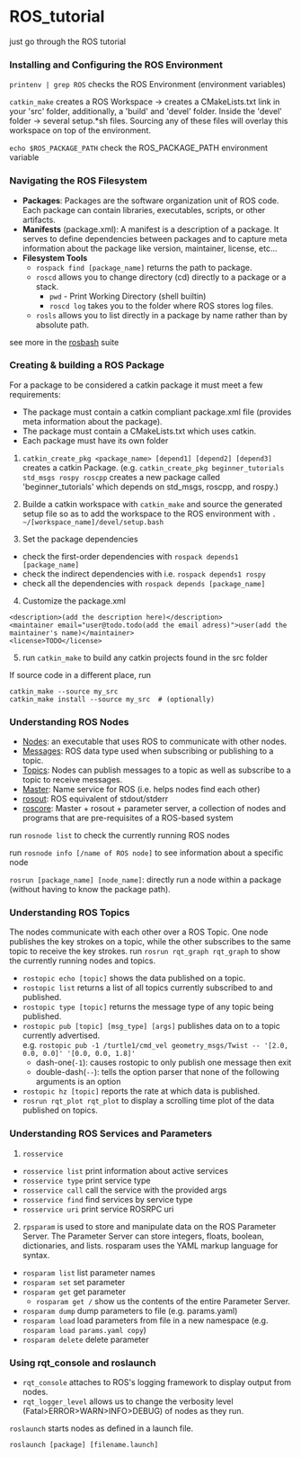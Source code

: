 # ROS_tutorial
just go through the ROS tutorial

### Installing and Configuring the ROS Environment

```printenv | grep ROS``` checks the ROS Environment (environment variables)

```catkin_make```  creates a ROS Workspace -> creates a CMakeLists.txt link in your 'src' folder, additionally, a 'build' and 'devel' folder. Inside the 'devel' folder -> several setup.\*sh files. Sourcing any of these files will overlay this workspace on top of the environment.

```echo $ROS_PACKAGE_PATH``` check the ROS_PACKAGE_PATH environment variable

### Navigating the ROS Filesystem

- **Packages**: Packages are the software organization unit of ROS code. Each package can contain libraries, executables, scripts, or other artifacts.
- **Manifests** (package.xml): A manifest is a description of a package. It serves to define dependencies between packages and to capture meta information about the package like version, maintainer, license, etc... 
- **Filesystem Tools**
    - ```rospack find [package_name]``` returns the path to package. 
    - ```roscd``` allows you to change directory (cd) directly to a package or a stack. 
        - ```pwd``` - Print Working Directory (shell builtin) 
        - ```roscd log``` takes you to the folder where ROS stores log files.
    - ```rosls``` allows you to list directly in a package by name rather than by absolute path. 

see more in the [rosbash](http://wiki.ros.org/rosbash) suite

### Creating & building a ROS Package

For a package to be considered a catkin package it must meet a few requirements:
- The package must contain a catkin compliant package.xml file (provides meta information about the package).
- The package must contain a CMakeLists.txt which uses catkin.
- Each package must have its own folder

1. ```catkin_create_pkg <package_name> [depend1] [depend2] [depend3]``` creates a catkin Package. (e.g. ```catkin_create_pkg beginner_tutorials std_msgs rospy roscpp``` creates a new package called 'beginner_tutorials' which depends on std_msgs, roscpp, and rospy.)

2. Builde a catkin workspace with ```catkin_make``` and source the generated setup file so as to add the workspace to the ROS environment with ```. ~/[workspace_name]/devel/setup.bash```

3. Set the package dependencies
- check the first-order dependencies with ```rospack depends1 [package_name]```
- check the indirect dependencies with i.e. ```rospack depends1 rospy```
- check all the dependencies with ```rospack depends [package_name]```

4. Customize the package.xml

```
<description>(add the description here)</description>
<maintainer email="user@todo.todo(add the email adress)">user(add the maintainer's name)</maintainer>
<license>TODO</license>
```
5. run ```catkin_make``` to build any catkin projects found in the src folder

If source code in a different place, run 
```
catkin_make --source my_src
catkin_make install --source my_src  # (optionally)
```
### Understanding ROS Nodes

- [Nodes](http://wiki.ros.org/Nodes): an executable that uses ROS to communicate with other nodes.
- [Messages](http://wiki.ros.org/Messages): ROS data type used when subscribing or publishing to a topic.
- [Topics](http://wiki.ros.org/Topics): Nodes can publish messages to a topic as well as subscribe to a topic to receive messages.
- [Master](http://wiki.ros.org/Master): Name service for ROS (i.e. helps nodes find each other)
- [rosout](http://wiki.ros.org/rosout): ROS equivalent of stdout/stderr
- [roscore](http://wiki.ros.org/roscore): Master + rosout + parameter server, a collection of nodes and programs that are pre-requisites of a ROS-based system

run ```rosnode list``` to check the currently running ROS nodes

run ```rosnode info [/name of ROS node]``` to see information about a specific node

```rosrun [package_name] [node_name]```: directly run a node within a package (without having to know the package path). 

### Understanding ROS Topics

The nodes communicate with each other over a ROS Topic. One node publishes the key strokes on a topic, while the other subscribes to the same topic to receive the key strokes. run ```rosrun rqt_graph rqt_graph``` to show the currently running nodes and topics.

- ```rostopic echo [topic]``` shows the data published on a topic. 
- ```rostopic list``` returns a list of all topics currently subscribed to and published. 
- ```rostopic type [topic]``` returns the message type of any topic being published. 
- ```rostopic pub [topic] [msg_type] [args]``` publishes data on to a topic currently advertised.   
    e.g. ```rostopic pub -1 /turtle1/cmd_vel geometry_msgs/Twist -- '[2.0, 0.0, 0.0]' '[0.0, 0.0, 1.8]'```  
    - dash-one(`-1`): causes rostopic to only publish one message then exit
    - double-dash(`--`): tells the option parser that none of the following arguments is an option
- ```rostopic hz [topic]``` reports the rate at which data is published. 
- ```rosrun rqt_plot rqt_plot``` to display a scrolling time plot of the data published on topics.

### Understanding ROS Services and Parameters

1. ```rosservice```

- ```rosservice list``` print information about active services
- ```rosservice type``` print service type
- ```rosservice call``` call the service with the provided args
- ```rosservice find``` find services by service type
- ```rosservice uri``` print service ROSRPC uri

2. ```rpsparam``` is used to store and manipulate data on the ROS Parameter Server. The Parameter Server can store integers, floats, boolean, dictionaries, and lists. rosparam uses the YAML markup language for syntax.

- ```rosparam list``` list parameter names
- ```rosparam set``` set parameter
- ```rosparam get``` get parameter
    - ```rosparam get /``` show us the contents of the entire Parameter Server. 
- ```rosparam dump``` dump parameters to file (e.g. params.yaml)
- ```rosparam load``` load parameters from file in a new namespace (e.g. ```rosparam load params.yaml copy```)
- ```rosparam delete``` delete parameter

### Using rqt_console and roslaunch

- ```rqt_console``` attaches to ROS's logging framework to display output from nodes. 
- ```rqt_logger_level``` allows us to change the verbosity level (Fatal>ERROR>WARN>INFO>DEBUG) of nodes as they run. 

```roslaunch``` starts nodes as defined in a launch file.

```roslaunch [package] [filename.launch]```

